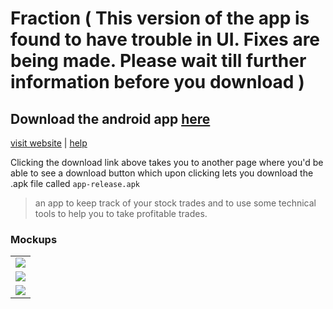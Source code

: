 # Fraction ( This version of the app is found to have trouble in UI. Fixes are being made. Please wait till further information before you download )

## Download the android app <a href="https://github.com/ShimronAlakkal/tradebook/blob/main/app-release.apk">    here   </a>
[visit website](https://shimronalakkal.github.io/fraction_web/)   |   [help](https://www.instagram.com/shimron.alakkal)

Clicking the download link above takes you to another page where you'd be able to see a download button which upon clicking lets you download the .apk file called `app-release.apk`

> an app to keep track of your stock trades and to use some technical tools to help you to take profitable trades.

### Mockups
<table>
  
  <tr>
    <td><img src="https://github.com/ShimronAlakkal/tradebook/blob/main/mockups/awesome.png"></td>
   </tr>
  <tr>
    <td><img src="https://github.com/ShimronAlakkal/tradebook/blob/main/mockups/mockup.png"></td>
  </tr>
  <tr>
    <td><img src="https://github.com/ShimronAlakkal/tradebook/blob/main/mockups/dark-iphone-mockup.png" ></td>
  </tr>
 </table>



